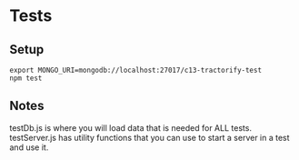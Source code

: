# Tests

## Setup
```
export MONGO_URI=mongodb://localhost:27017/c13-tractorify-test
npm test
```

## Notes
testDb.js is where you will load data that is needed for ALL tests.
testServer.js has utility functions that you can use to start a server in a test and use it.



